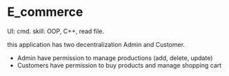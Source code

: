 # E_commerce
UI: cmd.
skill: OOP, C++, read file.

this application has two decentralization Admin and Customer.
- Admin have permission  to manage productions (add, delete, update)
- Customers have permission to buy products and manage shopping cart

